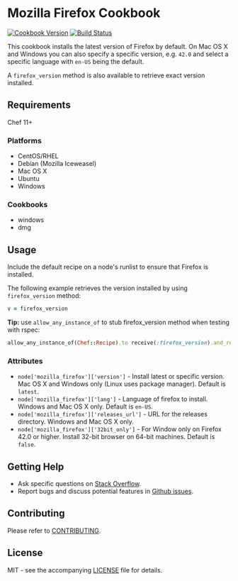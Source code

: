 # Mozilla Firefox Cookbook

[![Cookbook Version](http://img.shields.io/cookbook/v/mozilla_firefox.svg?style=flat-square)][cookbook]
[![Build Status](http://img.shields.io/travis/dhoer/chef-mozilla_firefox.svg?style=flat-square)][travis]

[cookbook]: https://supermarket.chef.io/cookbooks/mozilla_firefox
[travis]: https://travis-ci.org/dhoer/chef-mozilla_firefox

This cookbook installs the latest version of Firefox by default. 
On Mac OS X and Windows you can also specify a specific version, e.g. `42.0` 
and select a specific language with `en-US` being the default.
 
A `firefox_version` method is also available to retrieve exact version installed.

## Requirements

Chef 11+

### Platforms
* CentOS/RHEL
* Debian (Mozilla Iceweasel)
* Mac OS X
* Ubuntu
* Windows

### Cookbooks
* windows
* dmg

## Usage

Include the default recipe on a node's runlist to ensure that Firefox is installed.

The following example retrieves the version installed by using `firefox_version` method:

```ruby
v = firefox_version
```

**Tip:** use `allow_any_instance_of` to stub firefox_version method when testing with rspec:

```ruby
allow_any_instance_of(Chef::Recipe).to receive(:firefox_version).and_return('42.0')
```

### Attributes
* `node['mozilla_firefox']['version']` - Install latest or specific version. 
Mac OS X and Windows only (Linux uses package manager). Default is `latest`.
* `node['mozilla_firefox']['lang']` - Language of firefox to install.  Windows and Mac OS X only. Default is `en-US`.
* `node['mozilla_firefox']['releases_url']` - URL for the releases directory. Windows and Mac OS X only.
* `node['mozilla_firefox']['32bit_only']` - For Window only on Firefox 42.0 or higher. 
Install 32-bit browser on 64-bit machines. Default is `false`.

## Getting Help
* Ask specific questions on [Stack Overflow](http://stackoverflow.com/questions/tagged/firefox).
* Report bugs and discuss potential features in [Github issues](https://github.com/dhoer/chef-mozilla_firefox/issues).

## Contributing

Please refer to [CONTRIBUTING](https://github.com/dhoer/chef-mozilla_firefox/blob/master/CONTRIBUTING.md).

## License

MIT - see the accompanying [LICENSE](https://github.com/dhoer/chef-mozilla_firefox/blob/master/LICENSE.md) 
file for details.
